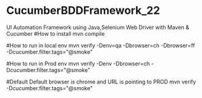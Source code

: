 # CucumberBDDFramework_22
UI Automation Framework using Java,Selenium Web Driver with Maven & Cucumber
#How to install
mvn compile

#How to run in local env
mvn verify -Denv=qa -Dbrowser=ch -Dbrowser=ff -Dcucumber.filter.tags="@smoke"

#How to run in Prod env
mvn verify -Denv -Dbrowser=ch -Dcucumber.filter.tags="@smoke"

#Default
Default browser is chrome and URL is pointing to PROD
mvn verify -Dcucumber.filter.tags="@smoke"


